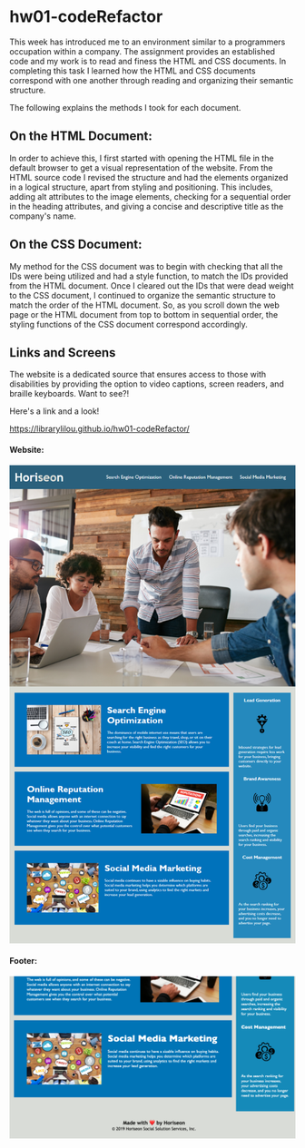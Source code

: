 # hw01-codeRefactor
 
This week has introduced me to an environment similar to a programmers occupation within a company. The assignment provides an established code and my work is to read and finess the HTML and CSS documents. In completing this task I learned how the HTML and CSS documents correspond with one another through reading and organizing their semantic structure. 

The following explains the methods I took for each document.    

## On the HTML Document:

In order to achieve this, I first started with  opening the HTML file in the default browser to get a visual representation of the website. From the HTML source code I revised the structure and had the elements organized in a logical structure, apart from styling and positioning. 
This includes, adding alt attributes to the image elements, checking for a sequential order in the heading attributes, and giving a concise and descriptive title as the company's name.

## On the CSS Document:

My method for the CSS document was to begin with checking that all the IDs were being utilized and had a style function, to match the IDs provided from the HTML document. Once I cleared out the IDs that were dead weight to the CSS document, I continued to organize the semantic structure to match the order of the HTML document. So, as you scroll down the web page or the HTML document from top to bottom in sequential order, the styling functions of the CSS document correspond accordingly.

## Links and Screens
The website is a dedicated source that ensures access to those with disabilities by providing the option to video captions, screen readers, and braille keyboards. Want to see?!

Here's a link and a look!

 https://librarylilou.github.io/hw01-codeRefactor/

#### Website: 
![Image of Webpage:](./Assets/01-html-css-git-homework-demo.png)

#### Footer:
![Image of footer :](./Assets/Horiseon3:3.png)

